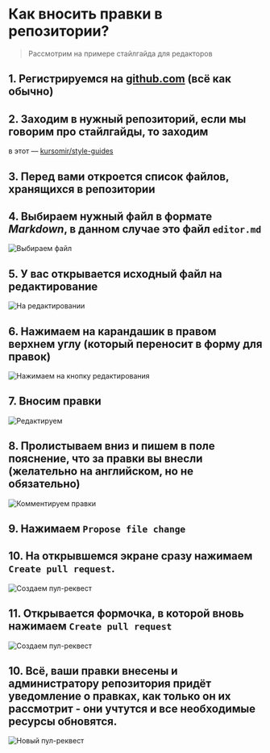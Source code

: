 # Как вносить правки в репозитории?

> Рассмотрим на примере стайлгайда для редакторов

## 1. Регистрируемся на [github.com](https://github.com) (всё как обычно)
## 2. Заходим в нужный репозиторий, если мы говорим про стайлгайды, то заходим
в этот — [kursomir/style-guides](https://github.com/kursomir/style-guides)
## 3. Перед вами откроется список файлов, хранящихся в репозитории
## 4. Выбираем нужный файл в формате *Markdown*, в данном случае это файл `editor.md`
![Выбираем файл](https://raw.githubusercontent.com/kursomir/style-guides/master/img/github/open-file.png)
## 5. У вас открывается исходный файл на редактирование
![На редактировании](https://raw.githubusercontent.com/kursomir/style-guides/master/img/github/open-edit.png)
## 6. Нажимаем на карандашик в правом верхнем углу (который переносит в форму для правок)
![Нажимаем на кнопку редактирования](https://raw.githubusercontent.com/kursomir/style-guides/master/img/github/start-edit.png)
## 7. Вносим правки
![Редактируем](https://raw.githubusercontent.com/kursomir/style-guides/master/img/github/edit.png)
## 8. Пролистываем вниз и пишем в поле пояснение, что за правки вы внесли (желательно на английском, но не обязательно)
![Комментируем правки](https://raw.githubusercontent.com/kursomir/style-guides/master/img/github/add-commit-message.png)
## 9. Нажимаем `Propose file change`
## 10. На открывшемся экране сразу нажимаем `Create pull request`.
![Создаем пул-реквест](https://raw.githubusercontent.com/kursomir/style-guides/master/img/github/create-pull.png)
## 11. Открывается формочка, в которой вновь нажимаем `Create pull request`
![Создаем пул-реквест](https://raw.githubusercontent.com/kursomir/style-guides/master/img/github/describe-pull.png)
## 10. Всё, ваши правки внесены и администратору репозитория придёт уведомление о правках, как только он их рассмотрит - они учтутся и все необходимые ресурсы обновятся.
![Новый пул-реквест](https://raw.githubusercontent.com/kursomir/style-guides/master/img/github/new-pull.png)
